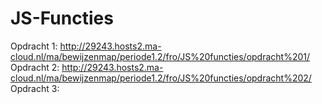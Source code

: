 # JS-Functies

Opdracht 1: http://29243.hosts2.ma-cloud.nl/ma/bewijzenmap/periode1.2/fro/JS%20functies/opdracht%201/
Opdracht 2: http://29243.hosts2.ma-cloud.nl/ma/bewijzenmap/periode1.2/fro/JS%20functies/opdracht%202/
Opdracht 3: 
